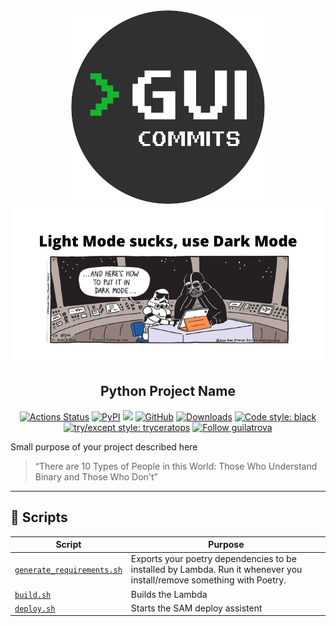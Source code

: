 <p align="center">
    <!-- 1. Update your logos, decide if you want light/dark variants -->
    <img src="./img/logo-dark.png#gh-dark-mode-only">
    <img src="./img/logo-light.png#gh-light-mode-only">
</p>

<!-- 2. Rename to your project -->
<h2 align="center">Python Project Name</h2>

<!-- 3. Replace/Add with your own username/repo -->
<p align="center">
  <!-- CI --><a href="https://github.com/guilatrova/tryceratops/actions"><img alt="Actions Status" src="https://github.com/guilatrova/tryceratops/workflows/CI/badge.svg"></a>
  <!-- PyPI --><a href="https://pypi.org/project/tryceratops/"><img alt="PyPI" src="https://img.shields.io/pypi/v/tryceratops"/></a>
  <!-- Supported Python versions --><img src="https://badgen.net/pypi/python/tryceratops" />
  <!-- Alternative Python versioning: <img alt="python version" src="https://img.shields.io/badge/python-3.9%20%7C%203.10-blue"> -->
  <!-- LICENSE --><a href="https://github.com/guilatrova/tryceratops/blob/main/LICENSE"><img alt="GitHub" src="https://img.shields.io/github/license/guilatrova/tryceratops"/></a>
  <!-- PyPI downloads --><a href="https://pepy.tech/project/tryceratops/"><img alt="Downloads" src="https://static.pepy.tech/personalized-badge/tryceratops?period=total&units=international_system&left_color=grey&right_color=blue&left_text=%F0%9F%A6%96%20Downloads"/></a>
  <!-- Formatting --><a href="https://github.com/psf/black"><img alt="Code style: black" src="https://img.shields.io/badge/code%20style-black-000000.svg"/></a>
  <!-- Tryceratops --><a href="https://github.com/guilatrova/tryceratops"><img alt="try/except style: tryceratops" src="https://img.shields.io/badge/try%2Fexcept%20style-tryceratops%20%F0%9F%A6%96%E2%9C%A8-black" /></a>
  <!-- Follow handle --><a href="https://twitter.com/intent/user?screen_name=guilatrova"><img alt="Follow guilatrova" src="https://img.shields.io/twitter/follow/guilatrova?style=social"/></a>
</p>

<!-- 4. Give it a description -->
Small purpose of your project described here

<!-- 5. Any remark?  -->
> “There are 10 Types of People in this World: Those Who Understand Binary and Those Who Don't”

---

<!-- Add more content here -->

## 📜 Scripts

| Script                                                     | Purpose                                                                                                               |
| ---------------------------------------------------------- | --------------------------------------------------------------------------------------------------------------------- |
| [`generate_requirements.sh`](bin/generate_requirements.sh) | Exports your poetry dependencies to be installed by Lambda. Run it whenever you install/remove something with Poetry. |
| [`build.sh`](bin/build.sh)                                 | Builds the Lambda                                                                                                     |
| [`deploy.sh`](bin/deploy.sh)                               | Starts the SAM deploy assistent                                                                                       |
